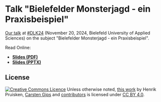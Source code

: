 # Talk "Bielefelder Monsterjagd - ein Praxisbeispiel"

[Our talk](https://conference.hsbi.de/goto.php?target=grp_639&client_id=conferencefhbielefeld) at [#DLK24](https://conference.hsbi.de/) (November 20, 2024, Bielefeld University of Applied Sciences) on the subject "Bielefelder Monsterjagd - ein Praxisbeispiel".

Read Online:

-   [**Slides (PDF)**](https://github.com/cagix/dlk24-b/blob/master/monsterjagd.pdf)
-   [**Slides (PPTX)**](https://github.com/cagix/dlk24-b/blob/master/monsterjagd.pptx)


## License

<!-- https://creativecommons.org/choose/ -->
<a rel="license" href="https://creativecommons.org/licenses/by/4.0/"><img alt="Creative Commons Licence" style="border-width:0;margin:0;display:inline;" src="https://licensebuttons.net/l/by/4.0/80x15.png" /></a>
Unless otherwise noted, <a href="https://github.com/cagix/dlk24-b">this work</a> by Henrik Pruisken, <a xmlns:cc="https://creativecommons.org/ns#" href="https://github.com/cagix" property="cc:attributionName" rel="cc:attributionURL">Carsten Gips</a> and <a href="https://github.com/cagix/dlk24-b/graphs/contributors">contributors</a> is licensed under <a rel="license" href="https://github.com/cagix/dlk24-b/blob/master/LICENSE.md">CC BY 4.0</a>.
